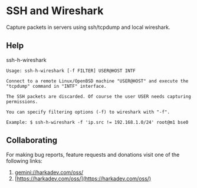 SSH and Wireshark
=================

Capture packets in servers using ssh/tcpdump and local wireshark.

## Help

ssh-h-wireshark

    Usage: ssh-h-wireshark [-f FILTER] USER@HOST INTF
    
    Connect to a remote Linux/OpenBSD machine "USER@HOST" and execute the
    "tcpdump" command in "INTF" interface.
    
    The SSH packets are discarded. Of course the user USER needs capturing
    permissions.
    
    You can specify filtering options (-f) to wireshark with "-f".
    
    Example: $ ssh-h-wireshark -f 'ip.src != 192.168.1.0/24' root@m1 bse0

## Collaborating

For making bug reports, feature requests and donations visit
one of the following links:

1. [gemini://harkadev.com/oss/](gemini://harkadev.com/oss/)
2. [https://harkadev.com/oss/](https://harkadev.com/oss/)
